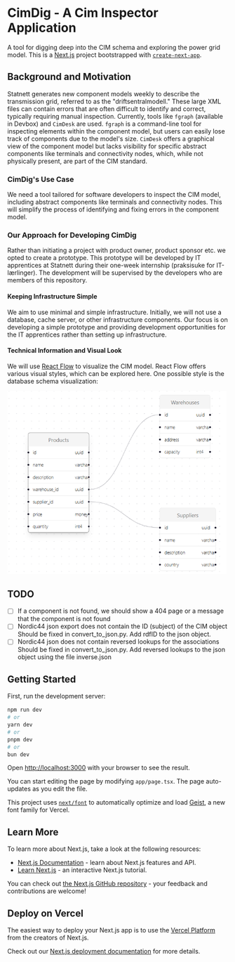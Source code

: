 # CimDig - A Cim Inspector Application

A tool for digging deep into the CIM schema and exploring the power grid model.
This is a [Next.js](https://nextjs.org) project bootstrapped with [`create-next-app`](https://nextjs.org/docs/app/api-reference/cli/create-next-app).

## Background and Motivation

Statnett generates new component models weekly to describe the transmission grid, referred to as the "driftsentralmodell." 
These large XML files can contain errors that are often difficult to identify and correct, typically requiring manual inspection.
Currently, tools like `fgraph` (available in Devbox) and `CimDesk` are used. `fgraph` is a command-line tool for inspecting elements within the component model,
but users can easily lose track of components due to the model's size. `CimDesk` offers a graphical view of the component model but lacks visibility for specific abstract components like terminals and connectivity nodes, which, while not physically present, are part of the CIM standard.

### CimDig's Use Case

We need a tool tailored for software developers to inspect the CIM model, including abstract components like terminals and connectivity nodes. 
This will simplify the process of identifying and fixing errors in the component model.

### Our Approach for Developing CimDig

Rather than initiating a project with product owner, product sponsor etc. we opted to create a prototype.
This prototype will be developed by IT apprentices at Statnett during their one-week internship (praksisuke for IT-lærlinger).
The development will be supervised by the developers who are members of this repository.

#### Keeping Infrastructure Simple

We aim to use minimal and simple infrastructure. Initially, we will not use a database, cache server, or other infrastructure components. 
Our focus is on developing a simple prototype and providing development opportunities for the IT apprentices rather than setting up infrastructure.

#### Technical Information and Visual Look

We will use [React Flow](https://reactflow.dev/) to visualize the CIM model.
React Flow offers various visual styles, which can be explored here. One possible style is the database schema visualization:

<img src="./docs/database-schema-look.png" alt="Database schema" width="500"/>

## TODO 

- [ ] If a component is not found, we should show a 404 page or a message that the component is not found
- [ ] Nordic44 json export does not contain the ID (subject) of the CIM object
        Should be fixed in convert_to_json.py. Add rdfID to the json object. 
- [ ] Nordic44 json does not contain reversed lookups for the associations
        Should be fixed in convert_to_json.py. Add reversed lookups to the json object using the file inverse.json
## Getting Started

First, run the development server:

```bash
npm run dev
# or
yarn dev
# or
pnpm dev
# or
bun dev
```

Open [http://localhost:3000](http://localhost:3000) with your browser to see the result.

You can start editing the page by modifying `app/page.tsx`. The page auto-updates as you edit the file.

This project uses [`next/font`](https://nextjs.org/docs/app/building-your-application/optimizing/fonts) to automatically optimize and load [Geist](https://vercel.com/font), a new font family for Vercel.

## Learn More

To learn more about Next.js, take a look at the following resources:

- [Next.js Documentation](https://nextjs.org/docs) - learn about Next.js features and API.
- [Learn Next.js](https://nextjs.org/learn) - an interactive Next.js tutorial.

You can check out [the Next.js GitHub repository](https://github.com/vercel/next.js) - your feedback and contributions are welcome!

## Deploy on Vercel

The easiest way to deploy your Next.js app is to use the [Vercel Platform](https://vercel.com/new?utm_medium=default-template&filter=next.js&utm_source=create-next-app&utm_campaign=create-next-app-readme) from the creators of Next.js.

Check out our [Next.js deployment documentation](https://nextjs.org/docs/app/building-your-application/deploying) for more details.
